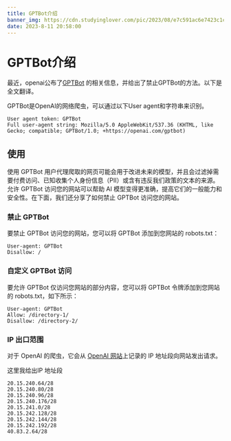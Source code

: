 ```yaml
---
title: GPTBot介绍
banner_img: https://cdn.studyinglover.com/pic/2023/08/e7c591ac6e7423c1c9576ca0716c4d01.jpg
date: 2023-8-11 20:58:00
---
```

# GPTBot介绍
最近，openai公布了[GPTBot](https://platform.openai.com/docs/gptbot/gptbot) 的相关信息，并给出了禁止GPTBot的方法。以下是全文翻译。

GPTBot是OpenAI的网络爬虫，可以通过以下User agent和字符串来识别。
```
User agent token: GPTBot
Full user-agent string: Mozilla/5.0 AppleWebKit/537.36 (KHTML, like Gecko; compatible; GPTBot/1.0; +https://openai.com/gptbot)
```

## 使用
使用 GPTBot 用户代理爬取的网页可能会用于改进未来的模型，并且会过滤掉需要付费访问、已知收集个人身份信息（PII）或含有违反我们政策的文本的来源。允许 GPTBot 访问您的网站可以帮助 AI 模型变得更准确，提高它们的一般能力和安全性。在下面，我们还分享了如何禁止 GPTBot 访问您的网站。

### 禁止 GPTBot
要禁止 GPTBot 访问您的网站，您可以将 GPTBot 添加到您网站的 robots.txt：
```
User-agent: GPTBot
Disallow: /
```


### 自定义 GPTBot 访问
要允许 GPTBot 仅访问您网站的部分内容，您可以将 GPTBot 令牌添加到您网站的 robots.txt，如下所示：
```
User-agent: GPTBot
Allow: /directory-1/
Disallow: /directory-2/
```


### IP 出口范围
对于 OpenAI 的爬虫，它会从 [OpenAI 网站](https://openai.com/gptbot-ranges.txt)上记录的 IP 地址段向网站发出请求。

这里我给出IP 地址段
```
20.15.240.64/28
20.15.240.80/28
20.15.240.96/28
20.15.240.176/28
20.15.241.0/28
20.15.242.128/28
20.15.242.144/28
20.15.242.192/28
40.83.2.64/28
```